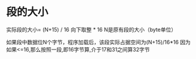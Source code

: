 # 段的大小
实际段的大小= (N+15) / 16 向下取整 * 16
N是原有段的大小（byte单位）

如果段中数据位N个字节，程序加载后，该段实际占据空间为(N+15)/16*16
因为如果<=16,那么按照一段,即16字节算,介于17和31之间算32字节